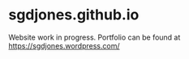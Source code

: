 # sgdjones.github.io
Website work in progress.  Portfolio can be found at https://sgdjones.wordpress.com/ 

